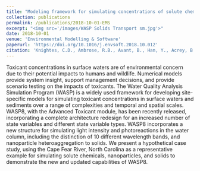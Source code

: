 ```yaml
---
title: "Modeling framework for simulating concentrations of solute chemicals, nanoparticles, and solids in surface waters and sediments"
collection: publications
permalink: /publications/2018-10-01-EMS
excerpt: "<img src='/images/WASP Solids Transport sm.jpg'>"
date: 2018-10-01
venue: 'Environmental Modelling & Software'
paperurl: 'https://doi.org/10.1016/j.envsoft.2018.10.012'
citation: 'Knightes, C.D., Ambrose, R.B., Avant, B., Han, Y., Acrey, B., Bouchard, D., Zepp, R.G., Wool, T. (2018). &quot;Modeling framework for simulating concentrations of solute chemicals, nanoparticles, and solids in surface waters and sediments: WASP8 Advanced Toxicant Module.&quot; <i>Environmental Modelling & Software</i>. ISSN 1364-8152.'
---
```


<script type='text/javascript' src='https://d1bxh8uas1mnw7.cloudfront.net/assets/embed.js'></script> <div data-badge-popover="right" data-badge-type="donut" data-doi="10.1016/j.envsoft.2018.10.012" data-hide-no-mentions="true" data-hide-less-than="5" class="altmetric-embed"></div>


Toxicant concentrations in surface waters are of environmental concern due to their potential impacts to humans and wildlife. Numerical models provide system insight, support management decisions, and provide scenario testing on the impacts of toxicants. The Water Quality Analysis Simulation Program (WASP) is a widely used framework for developing site-specific models for simulating toxicant concentrations in surface waters and sediments over a range of complexities and temporal and spatial scales. WASP8, with the Advanced Toxicant module, has been recently released, incorporating a complete architecture redesign for an increased number of state variables and different state variable types. WASP8 incorporates a new structure for simulating light intensity and photoreactions in the water column, including the distinction of 10 different wavelength bands, and nanoparticle heteroaggregation to solids. We present a hypothetical case study, using the Cape Fear River, North Carolina as a representative example for simulating solute chemicals, nanoparticles, and solids to demonstrate the new and updated capabilities of WASP8.

